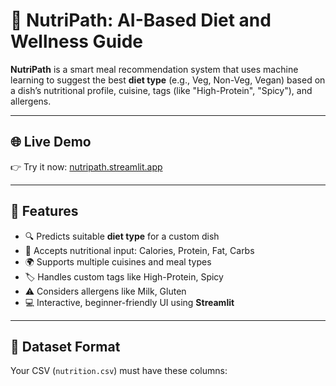 # 🥗 NutriPath: AI-Based Diet and Wellness Guide

**NutriPath** is a smart meal recommendation system that uses machine learning to suggest the best **diet type** (e.g., Veg, Non-Veg, Vegan) based on a dish’s nutritional profile, cuisine, tags (like "High-Protein", "Spicy"), and allergens.

---

## 🌐 Live Demo

👉 Try it now: [nutripath.streamlit.app](https://nutripath.streamlit.app)

---

## 🌟 Features

- 🔍 Predicts suitable **diet type** for a custom dish
- 🧪 Accepts nutritional input: Calories, Protein, Fat, Carbs
- 🌍 Supports multiple cuisines and meal types
- 🏷️ Handles custom tags like High-Protein, Spicy
- ⚠️ Considers allergens like Milk, Gluten
- 💻 Interactive, beginner-friendly UI using **Streamlit**

---

## 📁 Dataset Format

Your CSV (`nutrition.csv`) must have these columns:

